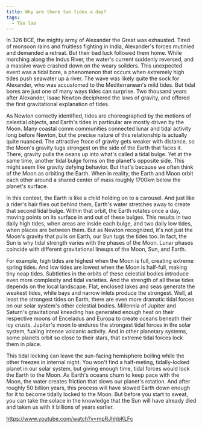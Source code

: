 ```yaml
---
title: Why are there two tides a day?
tags:
  - Tào lao
---
```


In 326 BCE, the mighty army of Alexander the Great was exhausted. Tired of monsoon rains and fruitless fighting in India, Alexander's forces mutinied and demanded a retreat. But their bad luck followed them home. While marching along the Indus River, the water's current suddenly reversed, and a massive wave crashed down on the weary soilders. This unexpected event was a tidal bore, a phenomenon that occurs when extremely high tides push seawater up a river. The wave was likely quite the sock for Alexander, who was accustomed to the Mediterranean's mild tides. But tidal bores are just one of many ways tides can surprise. Two thousand years after Alexander, Isaac Newton deciphered the laws of gravity, and offered the first gravitational explanation of tides.

As Newton correctly identified, tides are choreographed by the motions of celestial objects, and Earth's tides in particular are mostly driven by the Moon. Many coastal comm communities connected lunar and tidal activity long before Newton, but the precise nature of this relationship is actually quite nuanced. The attractive froce of gravity gets weaker with distance, so the Moon's gravity tugs strongest on the side of the Earth that faces it. There, gravity pulls the oeans up into what's called a tidal bulge. Yet at the same time, another tidal bulge forms on the planet's opposite side. This might seem like gravity defying behavior. But that's because we often think of the Moon as orbiting the Earth. When in reality, the Earth and Moon orbit each other around a shared center of mass roughly 1700km below the planet's surface.

In this context, the Earth is like a child holding on to a carousel. And just like a rider's hair flies out behind them, Earth's water stretches away to create that second tidal bulge. Within that orbit, the Earth rotates once a day, moving points on its surface in and out of these bulges. This results in two daily high tides, when areas are inside each bulge, and two daily low tides, when places are between them. But as Newton recognized, it's not just the Moon's gravity that pulls on Earth, our Sun tugs the tides too. In fact, the Sun is why tidal strength varies with the phases of the Moon. Lunar phases coincide with different gravitational lineups of the Moon, Sun, and Earth.

For example, high tides are highest when the Moon is full, creating extreme spring tides. And low tides are lowest when the Moon is half-full, making tiny neap tides. Subtleties in the orbits of these celestial bodies introduce even more complexity and tidal varieties. And the strength of all these tides depends on the local landscape. Flat, enclosed lakes and seas generate the weakest tides, while bays and narrow inlets produce the strongest. Well, at least the strongest tides on Earth, there are even more dramatic tidal forces on our solar system's other celestial bodies. Millennia of Jupiter and Saturn's gravitational kneading has generated enough heat on their respective moons of Enceladus and Europa to create oceans beneath their icy crusts. Jupiter's moon Io endures the strongest tidal forces in the solar system, fualing intense volcanic activity. And in other planetary systems, some planets orbit so close to their stars, that extreme tidal forces lock them in place.

This tidal locking can leave the sun-facing hemisphere boiling while the other freezes in internal night. You won't find a half-meting, tidally-locked planet in our solar system, but giving enough time, tidal forces would lock the Earth to the Moon. As Earth's oceans churn to keep pace with the Moon, the water creates friction that slows our planet's rotation. And after roughly 50 billion years, this process will have slowed Earth down enough for it to become tidally locked to the Moon. But before you start to sweat, you can take the solace in the knowledge that the Sun will have already died and taken us with it billions of years earlier.

https://www.youtube.com/watch?v=mpRJhhbKLFc
